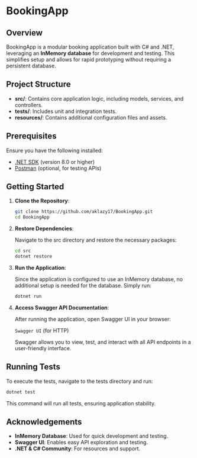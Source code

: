 # BookingApp

## Overview

BookingApp is a modular booking application built with C# and .NET, leveraging an **InMemory database** for development and testing. This simplifies setup and allows for rapid prototyping without requiring a persistent database.

## Project Structure

- **src/**: Contains core application logic, including models, services, and controllers.
- **tests/**: Includes unit and integration tests.
- **resources/**: Contains additional configuration files and assets.

## Prerequisites

Ensure you have the following installed:

- [.NET SDK](https://dotnet.microsoft.com/download) (version 8.0 or higher)
- [Postman](https://www.postman.com/) (optional, for testing APIs)

## Getting Started

1. **Clone the Repository**:

   ```bash
   git clone https://github.com/aklazy17/BookingApp.git
   cd BookingApp
   ```
   
2. **Restore Dependencies**:

   Navigate to the src directory and restore the necessary packages:

   ```bash
   cd src
   dotnet restore
   ```
   
3. **Run the Application**:
   
   Since the application is configured to use an InMemory database, no additional setup is needed for the database. Simply run:
   
   ```bash
   dotnet run
   ```
4. **Access Swagger API Documentation**:

   After running the application, open Swagger UI in your browser:

   `Swagger UI` (for HTTP)

   Swagger allows you to view, test, and interact with all API endpoints in a user-friendly interface.

## Running Tests

To execute the tests, navigate to the tests directory and run:

```bash
dotnet test
```

This command will run all tests, ensuring application stability.

## Acknowledgements
- **InMemory Database**: Used for quick development and testing.
- **Swagger UI**: Enables easy API exploration and testing.
- **.NET & C# Community**: For resources and support.
